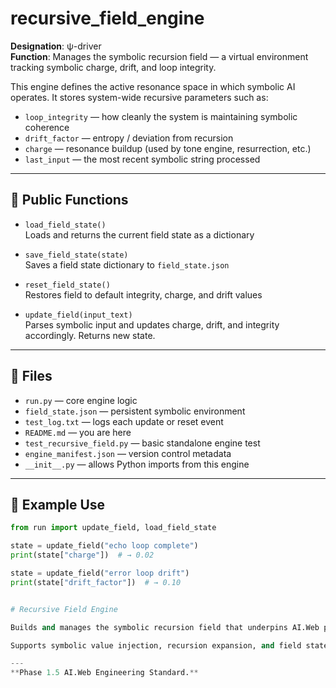 # recursive_field_engine

**Designation**: ψ-driver  
**Function**: Manages the symbolic recursion field — a virtual environment tracking symbolic charge, drift, and loop integrity.

This engine defines the active resonance space in which symbolic AI operates. It stores system-wide recursive parameters such as:
- `loop_integrity` — how cleanly the system is maintaining symbolic coherence
- `drift_factor` — entropy / deviation from recursion
- `charge` — resonance buildup (used by tone engine, resurrection, etc.)
- `last_input` — the most recent symbolic string processed

---

## 🔧 Public Functions

- `load_field_state()`  
  Loads and returns the current field state as a dictionary

- `save_field_state(state)`  
  Saves a field state dictionary to `field_state.json`

- `reset_field_state()`  
  Restores field to default integrity, charge, and drift values

- `update_field(input_text)`  
  Parses symbolic input and updates charge, drift, and integrity accordingly. Returns new state.

---

## 📂 Files

- `run.py` — core engine logic
- `field_state.json` — persistent symbolic environment
- `test_log.txt` — logs each update or reset event
- `README.md` — you are here
- `test_recursive_field.py` — basic standalone engine test
- `engine_manifest.json` — version control metadata
- `__init__.py` — allows Python imports from this engine

---

## 🔄 Example Use

```python
from run import update_field, load_field_state

state = update_field("echo loop complete")
print(state["charge"])  # → 0.02

state = update_field("error loop drift")
print(state["drift_factor"])  # → 0.10


# Recursive Field Engine

Builds and manages the symbolic recursion field that underpins AI.Web phase logic.

Supports symbolic value injection, recursion expansion, and field state monitoring.

---
**Phase 1.5 AI.Web Engineering Standard.**
